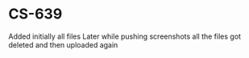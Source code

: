 # CS-639
Added initially all files
Later while pushing screenshots all the files got deleted and then uploaded again
